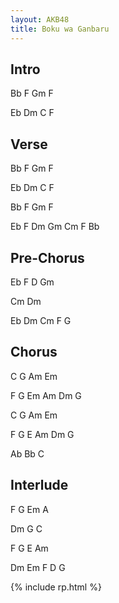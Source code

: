 ```yaml
---
layout: AKB48
title: Boku wa Ganbaru
---
```

## Intro 
Bb F Gm F 

Eb Dm C F 

## Verse 
Bb F Gm F 

Eb Dm C F
 
Bb F Gm F 

Eb F Dm Gm Cm F Bb 

## Pre-Chorus 
Eb F D Gm 

Cm Dm 

Eb Dm Cm F G 

## Chorus 
C G Am Em 

F G Em Am Dm G 

C G Am Em 

F G E Am Dm G 

Ab Bb C 

## Interlude 
F G Em A 

Dm G C 

F G E Am 

Dm Em F D G 

{% include rp.html %}
